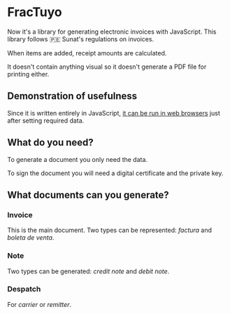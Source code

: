 # FracTuyo
Now it's a library for generating electronic invoices with JavaScript. This library follows 🇵🇪 Sunat's regulations on invoices.

When items are added, receipt amounts are calculated.

It doesn't contain anything visual so it doesn't generate a PDF file for printing either.
## Demonstration of usefulness
Since it is written entirely in JavaScript, [it can be run in web browsers](https://fractuyo.terexor.com/) just after setting required data.

## What do you need?
To generate a document you only need the data.

To sign the document you will need a digital certificate and the private key.

## What documents can you generate?
### Invoice
This is the main document. Two types can be represented: _factura_ and _boleta de venta_.

### Note
Two types can be generated: _credit note_ and _debit note_.

### Despatch
For _carrier_ or _remitter_.
